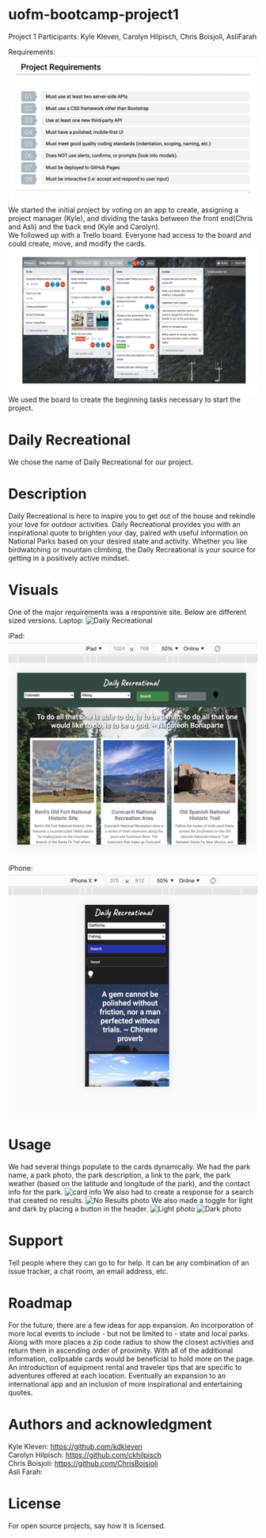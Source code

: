 # uofm-bootcamp-project1
Project 1
Participants: Kyle Kleven, Carolyn Hilpisch, Chris Boisjoli, AsliFarah

Requirements: 
![Project Requirements](assets/Required.png)

We started the initial project by voting on an app to create, assigning a project manager (Kyle), and dividing the tasks between the front end(Chris and Asli) and the back end (Kyle and Carolyn).  
We followed up with a Trello board.   Everyone had access to the board and could create, move, and modify the cards.
![Trello Board](assets/Trello.png)
We used the board to create the beginning tasks necessary to start the project.  

# Daily Recreational
We chose the name of Daily Recreational for our project.   

# Description
Daily Recreational is here to inspire you to get out of the house and rekindle your love for outdoor activities. Daily Recreational provides you with an inspirational quote to brighten your day, paired with useful information on National Parks based on your desired state and activity. Whether you like birdwatching or mountain climbing, the Daily Recreational is your source for getting in a positively active mindset.


# Visuals
One of the major requirements was a responsive site.   Below are different sized versions.
Laptop:
![Daily Recreational](assets/Laptop.png)

iPad:
![iPad photo](assets/Ipad.png)

iPhone:
![iPhone photo](assets/iPhone.png)



# Usage
We had several things populate to the cards dynamically. We had the park name, a park photo, the park description, a link to the park, the park weather (based on the latitude and longitude of the park), and the contact info for the park.
![card info](assets/Info.png)
We also had to create a response for a search that created no results.
![No Results photo](assets/No_results.png)
We also made a toggle for light and dark by placing a button in the header.
![Light photo](assets/Light.png)
![Dark photo](assets/Dark.png)

# Support
Tell people where they can go to for help. It can be any combination of an issue tracker, a chat room, an email address, etc.

# Roadmap
For the future, there are a few ideas for app expansion.  An incorporation of more local events to include -  but not be limited to - state and local parks.   Along with more places a zip code radius to show the closest activities and return them in ascending order of proximity. With all of the additional information, collpsable cards would be beneficial to hold more on the page.  An introduction of equipment rental and traveler tips that are specific to adventures offered at each location.  Eventually an expansion to an international app and an inclusion of more inspirational and entertaining quotes.


# Authors and acknowledgment
Kyle Kleven: https://github.com/kdkleven<br/>
Carolyn Hilpisch: https://github.com/ckhilpisch<br/>
Chris Boisjoli: https://github.com/ChrisBoisjoli<br/>
Asli Farah: 

# License
For open source projects, say how it is licensed.